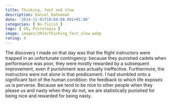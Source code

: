 ```yaml
---
title: Thinking, fast and slow
description: Daniel Kahneman
date: '2014-11-01T18:04:00.001+01:00'
categories: [ No-ficció ]
tags: [ EN, Psicologia ]
image: images/2014/thinking_fast_slow.webp
rating: 4
---
```


The discovery I made on that day was that the flight instructors were trapped in an unfortunate contingency: because they punished cadets when performance was poor, they were mostly rewarded by a subsequent improvement, even if punishment was actually ineffective. Furthermore, the instructors were not alone in that predicament. I had stumbled onto a significant fact of the human condition: the feedback to which life exposes us is perverse. Because we tend to be nice to other people when they please us and nasty when they do not, we are statistically punished for being nice and rewarded for being nasty.
